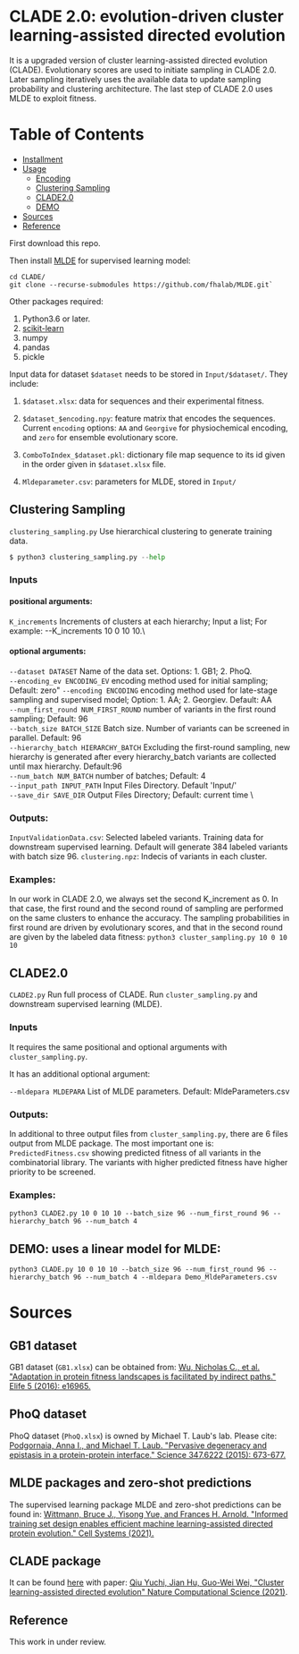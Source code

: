 # CLADE 2.0: evolution-driven cluster learning-assisted directed evolution

It is a upgraded version of cluster learning-assisted directed evolution (CLADE). Evolutionary scores are used to initiate sampling in CLADE 2.0. Later sampling iteratively uses the available data to update sampling probability and clustering architecture. The last step of CLADE 2.0 uses MLDE to exploit fitness. 

# Table of Contents  

- [Installment](#installment)
- [Usage](#usage)
  * [Encoding](#encoding)
  * [Clustering Sampling](#cluster-learning-sampling)
  * [CLADE2.0](#CLADE2.0)
  * [DEMO](#DEMO)
- [Sources](#sources) 
- [Reference](#reference) 

First download this repo. 

Then install [MLDE](https://github.com/fhalab/MLDE#building-an-alignment-for-msa-transformer) for supervised learning model:
```
cd CLADE/ 
git clone --recurse-submodules https://github.com/fhalab/MLDE.git`
```
Other packages required:
1. Python3.6 or later.
2. [scikit-learn](https://scikit-learn.org/stable/)
3. numpy
4. pandas
5. pickle

Input data for dataset `$dataset` needs to be stored in `Input/$dataset/`. They include:

1. `$dataset.xlsx`: data for sequences and their experimental fitness. 

2. `$dataset_$encoding.npy`: feature matrix that encodes the sequences. Current `encoding` options: `AA` and `Georgive` for physiochemical encoding, and `zero` for ensemble evolutionary score. 

3. `ComboToIndex_$dataset.pkl`: dictionary file map sequence to its id given in the order given in `$dataset.xlsx` file.

4. `Mldeparameter.csv`: parameters for MLDE, stored in `Input/`


## Clustering Sampling
`clustering_sampling.py` Use hierarchical clustering to generate training data. 
```python
$ python3 clustering_sampling.py --help
```
### Inputs
#### positional arguments:  
`K_increments` Increments of clusters at each hierarchy; Input a list; For example: --K_increments 10 0 10 10.\
#### optional arguments: 
`--dataset DATASET`     Name of the data set. Options: 1. GB1; 2. PhoQ. \
`--encoding_ev ENCODING_EV` encoding method used for initial sampling; Default: zero"
`--encoding ENCODING`  encoding method used for late-stage sampling and supervised model; Option: 1. AA; 2. Georgiev. Default: AA \
`--num_first_round NUM_FIRST_ROUND` number of variants in the first round sampling; Default: 96  \
`--batch_size BATCH_SIZE` Batch size. Number of variants can be screened in parallel. Default: 96  \
`--hierarchy_batch HIERARCHY_BATCH` Excluding the first-round sampling, new hierarchy is generated after every hierarchy_batch variants are collected until max hierarchy. Default:96  \
`--num_batch NUM_BATCH` number of batches; Default: 4  \
`--input_path INPUT_PATH`  Input Files Directory. Default 'Input/'  \
`--save_dir SAVE_DIR`   Output Files Directory; Default: current time  \

### Outputs:
`InputValidationData.csv`: Selected labeled variants. Training data for downstream supervised learning. Default will generate 384 labeled variants with batch size 96.
`clustering.npz`: Indecis of variants in each cluster.
### Examples:  
In our work in CLADE 2.0, we always set the second K_increment as 0. In that case, the first round and the second round of sampling are performed on the same clusters to enhance the accuracy. The sampling probabilities in first round are driven by evolutionary scores, and that in the second round are given by the labeled data fitness:
`python3 cluster_sampling.py 10 0 10 10`
## CLADE2.0
`CLADE2.py` Run full process of CLADE. Run `cluster_sampling.py` and downstream supervised learning (MLDE).

### Inputs
It requires the same positional and optional arguments with `cluster_sampling.py`. 

It has an additional optional argument:

`--mldepara MLDEPARA`   List of MLDE parameters. Default: MldeParameters.csv 
### Outputs:
In additional to three output files from `cluster_sampling.py`, there are 6 files output from MLDE package. The most important one is: `PredictedFitness.csv` showing predicted fitness of all variants in the combinatorial library. The variants with higher predicted fitness have higher priority to be screened.
### Examples:
`python3 CLADE2.py 10 0 10 10 --batch_size 96 --num_first_round 96 --hierarchy_batch 96 --num_batch 4`
## DEMO: uses a linear model for MLDE: 

`python3 CLADE.py 10 0 10 10 --batch_size 96 --num_first_round 96 --hierarchy_batch 96 --num_batch 4 --mldepara Demo_MldeParameters.csv`

# Sources
## GB1 dataset
GB1 dataset (`GB1.xlsx`) can be obtained from: [Wu, Nicholas C., et al. "Adaptation in protein fitness landscapes is facilitated by indirect paths." Elife 5 (2016): e16965.](https://elifesciences.org/articles/16965)
## PhoQ dataset
PhoQ dataset (`PhoQ.xlsx`) is owned by Michael T. Laub's lab. Please cite: [Podgornaia, Anna I., and Michael T. Laub. "Pervasive degeneracy and epistasis in a protein-protein interface." Science 347.6222 (2015): 673-677.](https://science.sciencemag.org/content/347/6222/673.abstract)
## MLDE packages and zero-shot predictions
The supervised learning package MLDE and zero-shot predictions can be found in: [Wittmann, Bruce J., Yisong Yue, and Frances H. Arnold. "Informed training set design enables efficient machine learning-assisted directed protein evolution." Cell Systems (2021).](https://www.cell.com/cell-systems/fulltext/S2405-4712(21)00286-6?_returnURL=https%3A%2F%2Flinkinghub.elsevier.com%2Fretrieve%2Fpii%2FS2405471221002866%3Fshowall%3Dtrue)
## CLADE package
It can be found [here](https://github.com/WeilabMSU/CLADE) with paper: [Qiu Yuchi, Jian Hu, Guo-Wei Wei, "Cluster learning-assisted directed evolution" Nature Computational Science (2021)](https://www.nature.com/articles/s43588-021-00168-y).
## Reference
This work in under review.
